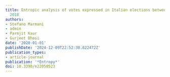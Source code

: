 ```yaml
---
title: Entropic analysis of votes expressed in Italian elections between 1948 and
  2018
authors:
- Stefano Marmani
- admin
- Parmjit Kaur
- Gurjeet Dhesi
date: '2020-01-01'
publishDate: '2024-12-09T22:52:38.822472Z'
publication_types:
- article-journal
publication: '*Entropy*'
doi: 10.3390/e22050523
---
```


